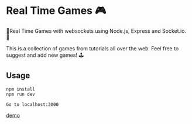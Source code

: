 # Real Time Games 🎮 
🤪Real Time Games with websockets using Node.js, Express and Socket.io. 👾

This is a collection of games from tutorials all over the web. Feel free to suggest and add new games! 🕹

## Usage
```
npm install
npm run dev

Go to localhost:3000
```

[demo](https://real-time-games.vercel.app/)


